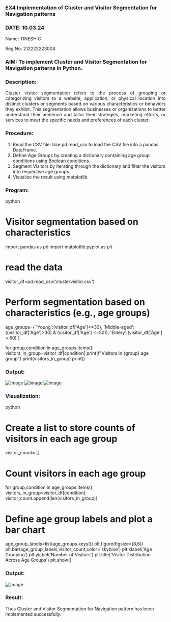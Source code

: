### EX4 Implementation of Cluster and Visitor Segmentation for Navigation patterns
### DATE: 10.03.24

Name: TINESH C

Reg.No: 212222223004

### AIM: To implement Cluster and Visitor Segmentation for Navigation patterns in Python.
### Description:
<div align= "justify">Cluster visitor segmentation refers to the process of grouping or categorizing visitors to a website, 
  application, or physical location into distinct clusters or segments based on various characteristics or behaviors they exhibit. 
  This segmentation allows businesses or organizations to better understand their audience and tailor their strategies, marketing efforts, 
  or services to meet the specific needs and preferences of each cluster.</div>
  
### Procedure:
1) Read the CSV file: Use pd.read_csv to load the CSV file into a pandas DataFrame.
2) Define Age Groups by creating a dictionary containing age group conditions using Boolean conditions.
3) Segment Visitors by iterating through the dictionary and filter the visitors into respective age groups.
4) Visualize the result using matplotlib.

### Program:
python
# Visitor segmentation based on characteristics
import pandas as pd
import matplotlib.pyplot as plt

# read the data
visitor_df=pd.read_csv('clustervisitor.csv')

# Perform segmentation based on characteristics (e.g., age groups)
age_groups={
    'Young':(visitor_df['Age']<=30),
    'Middle-aged':((visitor_df['Age']>30) & (visitor_df['Age'] <=50)),
    'Eldery':(visitor_df['Age'] > 50)
}

for group,condition in age_groups.items():
  visitors_in_group=visitor_df[condition]
  print(f"Visitors in {group} age group")
  print(visitors_in_group)
  print()

### Output:
![image](https://github.com/Hariharan-061102/WDM_EXP4/assets/93427270/6792d05a-079a-4312-9180-7a55f3d6a9a5)
![image](https://github.com/Hariharan-061102/WDM_EXP4/assets/93427270/bac58835-8c8b-4a39-a22f-cd40b5160cb4)
![image](https://github.com/Hariharan-061102/WDM_EXP4/assets/93427270/0d9fae44-5e51-4cf0-a846-95ccaf0f6d93)



### Visualization:
python
# Create a list to store counts of visitors in each age group
visitor_count= []

# Count visitors in each age group
for group,condition in age_groups.items():
  visitors_in_group=visitor_df[condition]
  visitor_count.append(len(visitors_in_group))
    
# Define age group labels and plot a bar chart
age_group_labels=list(age_groups.keys())
plt.figure(figsize=(8,6))
plt.bar(age_group_labels,visitor_count,color='skyblue')
plt.xlabel('Age Grouping')
plt.ylabel('Number of Visitors')
plt.title('Visitor Distribution Across Age Groups')
plt.show()

### Output:
![image](https://github.com/Hariharan-061102/WDM_EXP4/assets/93427270/cf676403-9300-4b74-9f5c-b4591322905f)


### Result:
Thus Cluster and Visitor Segmentation for Navigation pattern has been implemented successfully.
